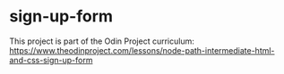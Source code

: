 # sign-up-form
This project is part of the Odin Project curriculum: https://www.theodinproject.com/lessons/node-path-intermediate-html-and-css-sign-up-form
